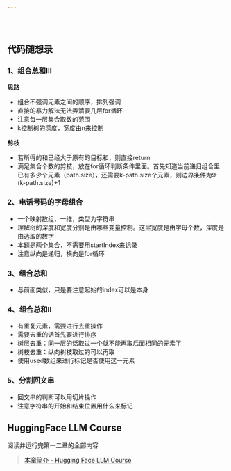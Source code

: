 ```yaml
---


---
```


<h2 id="代码随想录">代码随想录</h2>
<h3 id="、组合总和iii">1、组合总和III</h3>
<p><strong>思路</strong></p>
<ul>
<li>组合不强调元素之间的顺序，排列强调</li>
<li>直接的暴力解法无法弄清要几层for循环</li>
<li>注意每一层集合取数的范围</li>
<li>k控制树的深度，宽度由n来控制</li>
</ul>
<p><strong>剪枝</strong></p>
<ul>
<li>若所得的和已经大于原有的目标和，则直接return</li>
<li>满足集合个数的剪枝，放在for循环判断条件里面。首先知道当前递归组合里已有多少个元素（path.size），还需要k-path.size个元素，则边界条件为9-(k-path.size)+1</li>
</ul>
<h3 id="、电话号码的字母组合">2、电话号码的字母组合</h3>
<ul>
<li>一个映射数组，一维，类型为字符串</li>
<li>理解树的深度和宽度分别是由哪些变量控制。这里宽度是由字母个数，深度是由选取的数字</li>
<li>本题是两个集合，不需要用startIndex来记录</li>
<li>注意纵向是递归，横向是for循环</li>
</ul>
<h3 id="、组合总和">3、组合总和</h3>
<ul>
<li>与前面类似，只是要注意起始的index可以是本身</li>
</ul>
<h3 id="、组合总和ii">4、组合总和II</h3>
<ul>
<li>有重复元素，需要进行去重操作</li>
<li>需要去重的话首先要进行排序</li>
<li>树层去重：同一层的话取过一个就不能再取后面相同的元素了</li>
<li>树枝去重：纵向树枝取过的可以再取</li>
<li>使用used数组来进行标记是否使用这一元素</li>
</ul>
<h3 id="、分割回文串">5、分割回文串</h3>
<ul>
<li>回文串的判断可以用切片操作</li>
<li>注意字符串的开始和结束位置用什么来标记</li>
</ul>
<h2 id="huggingface-llm-course">HuggingFace LLM Course</h2>
<p>阅读并运行完第一二章的全部内容</p>
<blockquote>
<p><a href="https://huggingface.co/learn/llm-course/zh-CN/chapter3/1">本章简介 - Hugging Face LLM Course</a></p>
</blockquote>

